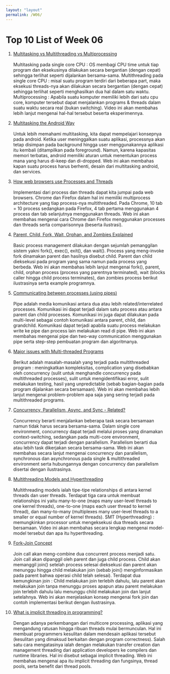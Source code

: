 ```yaml
---
layout: "layout"
permalink: /W06/
---
```


# Top 10 List of Week 06

1. [Multitasking vs Multithreading vs Multiprocessing](https://www.youtube.com/watch?v=Tn0u-IIBmtc)<br><br> 
Multitasking pada single core CPU : OS membagi CPU time untuk tiap program dan eksekusinya dilakukan secara bergantian (dengan cepat) sehingga terlihat seperti dijalankan bersama-sama. Multithreading pada single core CPU : misal suatu program terdiri dari beberapa part, maka eksekusi threads-nya akan dilakukan secara bergantian (dengan cepat) sehingga terlihat seperti menghasilkan dua hal dalam satu waktu. Multiprocessing : Apabila suatu komputer memiliki lebih dari satu cpu core, komputer tersebut dapat menjalankan programs & threads dalam suatu waktu secara real (bukan switching). Video ini akan membahas lebih lanjut mengenai hal-hal tersebut beserta eksperimennya.

2. [Multitasking the Android Way](https://android-developers.googleblog.com/2010/04/multitasking-android-way.html)<br><br>
Untuk lebih memahami multitasking, kita dapat mempelajari konsepnya pada android. Ketika user meninggalkan suatu aplikasi, processnya akan tetap disimpan pada background hingga user menggunakannya aplikasi itu kembali (ditampilkan pada foreground). Namun, karena kapasitas memori terbatas, android memiliki aturan untuk menentukan process mana yang harus di-keep dan di-dropped. Web ini akan membahas kapan suatu process harus berhenti, desain dari multitasking android, dan services.

3. [How web browsers use Processes and Threads](https://levelup.gitconnected.com/how-web-browsers-use-processes-and-threads-9f8f8fa23371)<br><br>
Implementasi dari process dan threads dapat kita jumpai pada web browsers. Chrome dan Firefox dalam hal ini memiliki multiprocess architecture yang tiap process-nya multithreaded. Pada Chrome, 10 tab = 10 process sedangkan pada Firefox, 4 tab pertama menggunakan 4 process dan tab selanjutnya menggunakan threads. Web ini akan membahas mengenai cara Chrome dan Firefox menggunakan processes dan threads serta comparisonnya (beserta ilustrasi).

4. [Parent, Child, Fork, Wait, Orphan, and Zombies Explained](http://www.it.uu.se/education/course/homepage/os/vt18/module-2/process-management/)<br><br>
Basic process management dilakukan dengan sejumlah pemanggilan sistem yakni fork(), exec(), exit(), dan wait(). Process yang meng-invoke fork dinamakan parent dan hasilnya disebut child. Parent dan child dieksekusi pada program yang sama namun pada process yang berbeda. Web ini akan membahas lebih lanjut mengenai fork(), parent, child, orphan process (process yang parentnya terminated), wait (blocks caller hingga child process terminates), dan zombies process berikut ilustrasinya serta example programnya.


5. [Communicating between processes (using pipes)](https://www.tutorialspoint.com/inter_process_communication/inter_process_communication_pipes.htm)<br><br>
Pipe adalah media komunikasi antara dua atau lebih related/interrelated processes. Komunikasi ini dapat terjadi dalam satu process atau antara parent dan child processes. Komunikasi ini juga dapat dilakukan pada multi-level sebagai contoh komunikasi antara parent, child, dan grandchild. Komunikasi dapat terjadi apabila suatu process melakukan write ke pipe dan process lain melakukan read di pipe. Web ini akan membahas mengenai pipe dan two-way communication menggunakan pipe serta step-step pembuatan program dan algoritmanya.

6. [Major issues with Multi-threaded Programs](https://www.tutorialspoint.com/major-issues-with-multi-threaded-programs)<br><br>
Berikut adalah masalah-masalah yang terjadi pada multithreaded program : meningkatkan kompleksitas, complication yang disebabkan oleh concurrency (sulit untuk menghandle concurrency pada multithreaded processes), sulit untuk mengidentifikasi error, sulit melakukan testing, hasil yang unpredictable (sebab bagian-bagian pada program dijalankan secara bersamaan). Web ini akan membahas lebih lanjut mengenai problem-problem apa saja yang sering terjadi pada multithreaded programs.

7. [Concurrency, Parallelism, Async, and Sync - Related?
](https://medium.com/swift-india/concurrency-parallelism-threads-processes-async-and-sync-related-39fd951bc61d)<br><br>
Concurrency berarti menjalankan beberapa task secara bersamaan namun tidak harus secara bersama-sama. Dalam single core environment, concurrency dapat terjadi melalui proses yang dinamakan context-switching, sedangkan pada multi-core environment, concurrency dapat terjadi dengan parallelism. Parallelism berarti dua atau lebih task dikerjakan secara bersama-sama. Web ini akan membahas secara lanjut mengenai concurrency dan parallelism, synchronous dan asynchronous pada single & multithreaded environment serta hubungannya dengan concurrency dan parallelism disertai dengan ilustrasinya.

8. [Multithreading Models and Hyperthreading](https://www.youtube.com/watch?v=HW2Wcx-ktsc)<br><br>
Multithreading models ialah tipe-tipe relationships di antara kernel threads dan user threads. Terdapat tiga cara untuk membuat relationships ini yaitu many-to-one (maps many user-level threads to one kernel threads), one-to-one (maps each user thread to kernel thread), dan many-to-many (multiplexes many user-level threads to a smaller or equal number of kernel threads). SMT (Hyperthreading) : memungkinkan processor untuk mengeksekusi dua threads secara bersamaan. Video ini akan membahas secara lengkap mengenai model-model tersebut dan apa itu hyperthreading.

9. [Fork-Join Concept](https://notesformsc.org/fork-join-concept/)<br><br>
Join call akan meng-combine dua concurrent process menjadi satu. Join call akan dipanggil oleh parent dan juga child process. Child akan memanggil join() setelah process selesai dieksekusi dan parent akan menunggu hingga child melakukan join (sebab join() menginformasikan pada parent bahwa operasi child telah selesai). Terdapat dua kemungkinan join : Child melakukan join terlebih dahulu, lalu parent akan melakukan join tanpa menunggu proses apapun atau parent melakukan join terlebih dahulu lalu menunggu child melakukan join dan lanjut setelahnya. Web ini akan menjelaskan konsep mengenai fork join dan contoh implementasi berikut dengan ilustrasinya.

10. [What is implicit threading in programming?](https://en.wikitolearn.org/User:Srijancse/Operating_Systems/Threads/Implicit_Threading)<br><br>
Dengan adanya perkembangan dari multicore processing, aplikasi yang mengandung ratusan hingga ribuan threads mulai bermunculan. Hal ini membuat programmers kesulitan dalam mendesain aplikasi tersebut (kesulitan yang dimaksud berkaitan dengan program correctness). Salah satu cara mengatasinya ialah dengan melakukan transfer creation dan management threading dari application developers ke compilers dan runtime libraries. Hal ini disebut sebagai implicit threading. Web ini membahas mengenai apa itu implicit threading dan fungsinya, thread pools, serta benefit dari thread pools.

